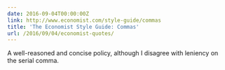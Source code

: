 ```yaml
---
date: 2016-09-04T00:00:00Z
link: http://www.economist.com/style-guide/commas
title: 'The Economist Style Guide: Commas'
url: /2016/09/04/economist-quotes/
---
```


A well-reasoned and concise policy, although I disagree with leniency on the serial comma.
